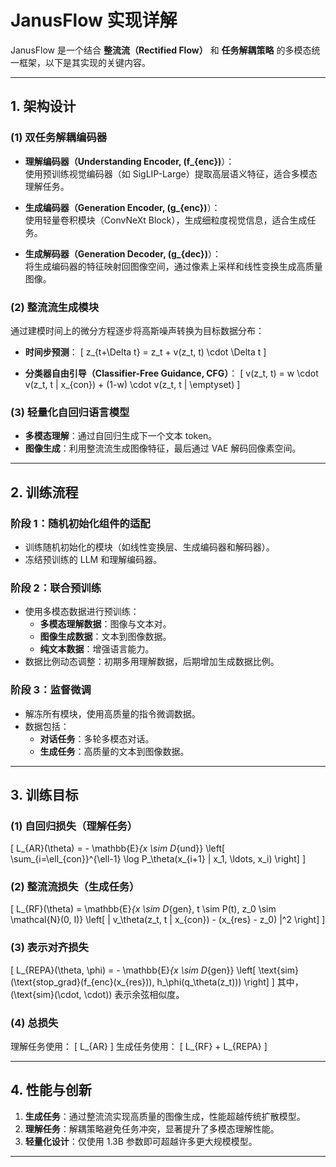 # **JanusFlow 实现详解**

JanusFlow 是一个结合 **整流流（Rectified Flow）** 和 **任务解耦策略** 的多模态统一框架，以下是其实现的关键内容。

---

## **1. 架构设计**

### (1) **双任务解耦编码器**
- **理解编码器（Understanding Encoder, \(f_{enc}\)**）：  
  使用预训练视觉编码器（如 SigLIP-Large）提取高层语义特征，适合多模态理解任务。
  
- **生成编码器（Generation Encoder, \(g_{enc}\)**）：  
  使用轻量卷积模块（ConvNeXt Block），生成细粒度视觉信息，适合生成任务。

- **生成解码器（Generation Decoder, \(g_{dec}\)**）：  
  将生成编码器的特征映射回图像空间，通过像素上采样和线性变换生成高质量图像。

### (2) **整流流生成模块**
通过建模时间上的微分方程逐步将高斯噪声转换为目标数据分布：
- **时间步预测**：
  \[
  z_{t+\Delta t} = z_t + v(z_t, t) \cdot \Delta t
  \]

- **分类器自由引导（Classifier-Free Guidance, CFG）**：
  \[
  v(z_t, t) = w \cdot v(z_t, t | x_{con}) + (1-w) \cdot v(z_t, t | \emptyset)
  \]

### (3) **轻量化自回归语言模型**
- **多模态理解**：通过自回归生成下一个文本 token。
- **图像生成**：利用整流流生成图像特征，最后通过 VAE 解码回像素空间。

---

## **2. 训练流程**

### **阶段 1：随机初始化组件的适配**
- 训练随机初始化的模块（如线性变换层、生成编码器和解码器）。
- 冻结预训练的 LLM 和理解编码器。

### **阶段 2：联合预训练**
- 使用多模态数据进行预训练：
  - **多模态理解数据**：图像与文本对。
  - **图像生成数据**：文本到图像数据。
  - **纯文本数据**：增强语言能力。
- 数据比例动态调整：初期多用理解数据，后期增加生成数据比例。

### **阶段 3：监督微调**
- 解冻所有模块，使用高质量的指令微调数据。
- 数据包括：
  - **对话任务**：多轮多模态对话。
  - **生成任务**：高质量的文本到图像数据。

---

## **3. 训练目标**

### (1) **自回归损失（理解任务）**
\[
L_{AR}(\theta) = - \mathbb{E}_{x \sim D_{und}} \left[ \sum_{i=\ell_{con}}^{\ell-1} \log P_\theta(x_{i+1} | x_1, \ldots, x_i) \right]
\]

### (2) **整流流损失（生成任务）**
\[
L_{RF}(\theta) = \mathbb{E}_{x \sim D_{gen}, t \sim P(t), z_0 \sim \mathcal{N}(0, I)} \left[ \| v_\theta(z_t, t | x_{con}) - (x_{res} - z_0) \|^2 \right]
\]

### (3) **表示对齐损失**
\[
L_{REPA}(\theta, \phi) = - \mathbb{E}_{x \sim D_{gen}} \left[ \text{sim}(\text{stop\_grad}(f_{enc}(x_{res})), h_\phi(q_\theta(z_t))) \right]
\]
其中，\(\text{sim}(\cdot, \cdot)\) 表示余弦相似度。

### (4) **总损失**
理解任务使用：
\[
L_{AR}
\]
生成任务使用：
\[
L_{RF} + L_{REPA}
\]

---

## **4. 性能与创新**

1. **生成任务**：通过整流流实现高质量的图像生成，性能超越传统扩散模型。
2. **理解任务**：解耦策略避免任务冲突，显著提升了多模态理解性能。
3. **轻量化设计**：仅使用 1.3B 参数即可超越许多更大规模模型。

---
